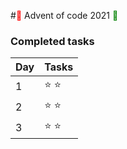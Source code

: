 ﻿#<span style='color:red;'>🎅</span> Advent of code 2021 <span style='color:green;'>🎅</span> 

### Completed tasks

Day | Tasks
:------------ | :-------------
1 | :star: :star:
2 | :star: :star:
3 | :star: :star: